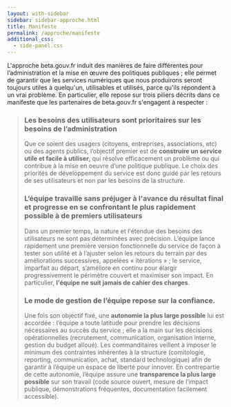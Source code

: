 ```yaml
---
layout: with-sidebar
sidebar: sidebar-approche.html
title: Manifeste
permalink: /approche/manifeste
additional_css:
  - side-panel.css
---
```


L'approche beta.gouv.fr induit des manières de faire différentes pour l’administration et la mise en œuvre des politiques publiques ; elle permet de garantir que les services numériques que nous produirons seront toujours utiles à quelqu'un, utilisables et utilisés, parce qu'ils répondent à un vrai problème. En particulier, elle repose sur trois piliers décrits dans ce manifeste que les partenaires de beta.gouv.fr s'engagent à respecter :

> ### Les **besoins des utilisateurs** sont prioritaires sur les besoins de l’administration
> Que ce soient des usagers (citoyens, entreprises, associations, etc) ou des agents publics, l’objectif premier est de **construire un service utile et facile à utiliser**, qui résolve efficacement un problème ou qui contribue à la mise en oeuvre d’une politique publique. Le choix des priorités de développement du service est donc guidé par les retours de ses utilisateurs et non par les besoins de la structure.
>
> ### L’équipe travaille **sans préjuger à l'avance du résultat final** et progresse en se confrontant le plus rapidement possible à de premiers utilisateurs
>  Dans un premier temps, la nature et l'étendue des besoins des utilisateurs ne sont pas déterminées avec précision. L’équipe lance rapidement une première version fonctionnelle du service de façon à tester son utilité et à l’ajuster selon les retours du terrain par des améliorations successives, appelées « itérations » ; le service, imparfait au départ, s’améliore en continu pour élargir progressivement le périmètre couvert et maximiser son impact. En particulier, **l'équipe ne suit jamais de cahier des charges**.
>
> ### Le mode de gestion de l’équipe repose sur la **confiance**.
> Une fois son objectif fixé, une **autonomie la plus large possible** lui est accordée : l’équipe a toute latitude pour prendre les décisions nécessaires au succès du service ; elle a la main sur les décisions opérationnelles (recrutement, communication, organisation interne, gestion du budget alloué). Les commanditaires veillent à imposer le minimum des contraintes inhérentes à la structure (comitologie, reporting, communication, achat, standard technologique) afin de garantir à l’équipe un espace de liberté pour innover. En contrepartie de cette autonomie, l’équipe assure une **transparence la plus large possible** sur son travail (code source ouvert, mesure de l’impact publique, démonstrations fréquentes, documentation facilement accessible). 
